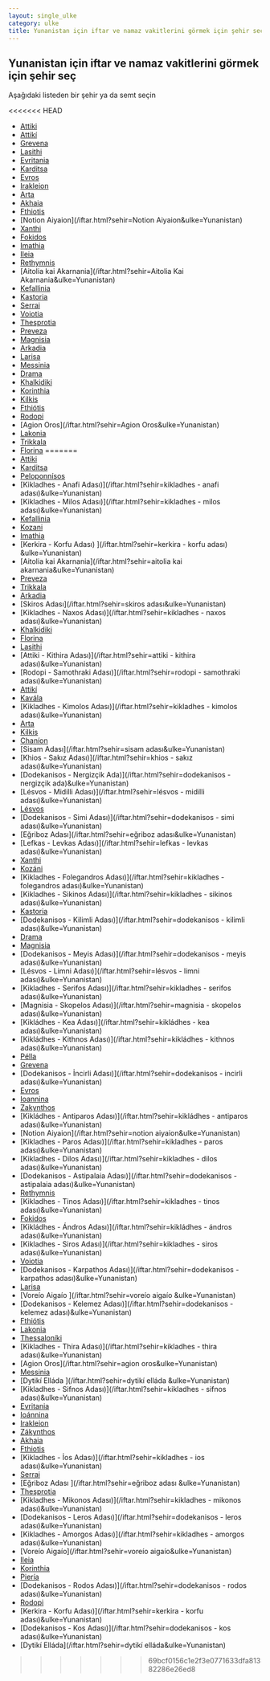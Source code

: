 ```yaml
---
layout: single_ulke
category: ulke
title: Yunanistan için iftar ve namaz vakitlerini görmek için şehir seç
---
```



## Yunanistan için iftar ve namaz vakitlerini görmek için şehir seç

Aşağıdaki listeden bir şehir ya da semt seçin


<<<<<<< HEAD
* [Attiki](/iftar.html?sehir=Attiki&ulke=Yunanistan)
* [Attikí](/iftar.html?sehir=Attikí&ulke=Yunanistan)
* [Grevena](/iftar.html?sehir=Grevena&ulke=Yunanistan)
* [Lasithi](/iftar.html?sehir=Lasithi&ulke=Yunanistan)
* [Evritania](/iftar.html?sehir=Evritania&ulke=Yunanistan)
* [Karditsa](/iftar.html?sehir=Karditsa&ulke=Yunanistan)
* [Evros](/iftar.html?sehir=Evros&ulke=Yunanistan)
* [Irakleion](/iftar.html?sehir=Irakleion&ulke=Yunanistan)
* [Arta](/iftar.html?sehir=Arta&ulke=Yunanistan)
* [Akhaia](/iftar.html?sehir=Akhaia&ulke=Yunanistan)
* [Fthiotis](/iftar.html?sehir=Fthiotis&ulke=Yunanistan)
* [Notion Aiyaion](/iftar.html?sehir=Notion Aiyaion&ulke=Yunanistan)
* [Xanthi](/iftar.html?sehir=Xanthi&ulke=Yunanistan)
* [Fokidos](/iftar.html?sehir=Fokidos&ulke=Yunanistan)
* [Imathia](/iftar.html?sehir=Imathia&ulke=Yunanistan)
* [Ileia](/iftar.html?sehir=Ileia&ulke=Yunanistan)
* [Rethymnis](/iftar.html?sehir=Rethymnis&ulke=Yunanistan)
* [Aitolia kai Akarnania](/iftar.html?sehir=Aitolia Kai Akarnania&ulke=Yunanistan)
* [Kefallinia](/iftar.html?sehir=Kefallinia&ulke=Yunanistan)
* [Kastoria](/iftar.html?sehir=Kastoria&ulke=Yunanistan)
* [Serrai](/iftar.html?sehir=Serrai&ulke=Yunanistan)
* [Voiotia](/iftar.html?sehir=Voiotia&ulke=Yunanistan)
* [Thesprotia](/iftar.html?sehir=Thesprotia&ulke=Yunanistan)
* [Preveza](/iftar.html?sehir=Preveza&ulke=Yunanistan)
* [Magnisia](/iftar.html?sehir=Magnisia&ulke=Yunanistan)
* [Arkadia](/iftar.html?sehir=Arkadia&ulke=Yunanistan)
* [Larisa](/iftar.html?sehir=Larisa&ulke=Yunanistan)
* [Messinia](/iftar.html?sehir=Messinia&ulke=Yunanistan)
* [Drama](/iftar.html?sehir=Drama&ulke=Yunanistan)
* [Khalkidiki](/iftar.html?sehir=Khalkidiki&ulke=Yunanistan)
* [Korinthia](/iftar.html?sehir=Korinthia&ulke=Yunanistan)
* [Kilkis](/iftar.html?sehir=Kilkis&ulke=Yunanistan)
* [Fthiótis](/iftar.html?sehir=Fthiótis&ulke=Yunanistan)
* [Rodopi](/iftar.html?sehir=Rodopi&ulke=Yunanistan)
* [Agion Oros](/iftar.html?sehir=Agion Oros&ulke=Yunanistan)
* [Lakonia](/iftar.html?sehir=Lakonia&ulke=Yunanistan)
* [Trikkala](/iftar.html?sehir=Trikkala&ulke=Yunanistan)
* [Florina](/iftar.html?sehir=Florina&ulke=Yunanistan)
=======
* [Attiki](/iftar.html?sehir=attiki&ulke=Yunanistan)
* [Karditsa](/iftar.html?sehir=karditsa&ulke=Yunanistan)
* [Peloponnísos](/iftar.html?sehir=peloponnísos&ulke=Yunanistan)
* [Kikladhes - Anafi Adası)](/iftar.html?sehir=kikladhes - anafi adası)&ulke=Yunanistan)
* [Kikladhes - Milos Adası)](/iftar.html?sehir=kikladhes - milos adası)&ulke=Yunanistan)
* [Kefallinia](/iftar.html?sehir=kefallinia&ulke=Yunanistan)
* [Kozani](/iftar.html?sehir=kozani&ulke=Yunanistan)
* [Imathia](/iftar.html?sehir=imathia&ulke=Yunanistan)
* [Kerkira - Korfu Adası) ](/iftar.html?sehir=kerkira - korfu adası) &ulke=Yunanistan)
* [Aitolia kai Akarnania](/iftar.html?sehir=aitolia kai akarnania&ulke=Yunanistan)
* [Preveza](/iftar.html?sehir=preveza&ulke=Yunanistan)
* [Trikkala](/iftar.html?sehir=trikkala&ulke=Yunanistan)
* [Arkadia](/iftar.html?sehir=arkadia&ulke=Yunanistan)
* [Skiros Adası](/iftar.html?sehir=skiros adası&ulke=Yunanistan)
* [Kikladhes - Naxos Adası)](/iftar.html?sehir=kikladhes - naxos adası)&ulke=Yunanistan)
* [Khalkidiki](/iftar.html?sehir=khalkidiki&ulke=Yunanistan)
* [Florina](/iftar.html?sehir=florina&ulke=Yunanistan)
* [Lasithi](/iftar.html?sehir=lasithi&ulke=Yunanistan)
* [Attiki - Kithira Adası)](/iftar.html?sehir=attiki - kithira adası)&ulke=Yunanistan)
* [Rodopi - Samothraki Adası)](/iftar.html?sehir=rodopi - samothraki adası)&ulke=Yunanistan)
* [Attikí](/iftar.html?sehir=attikí&ulke=Yunanistan)
* [Kavála](/iftar.html?sehir=kavála&ulke=Yunanistan)
* [Kikladhes - Kimolos Adası)](/iftar.html?sehir=kikladhes - kimolos adası)&ulke=Yunanistan)
* [Arta](/iftar.html?sehir=arta&ulke=Yunanistan)
* [Kilkis](/iftar.html?sehir=kilkis&ulke=Yunanistan)
* [Chaníon](/iftar.html?sehir=chaníon&ulke=Yunanistan)
* [Sisam Adası](/iftar.html?sehir=sisam adası&ulke=Yunanistan)
* [Khios - Sakız Adası)](/iftar.html?sehir=khios - sakız adası)&ulke=Yunanistan)
* [Dodekanisos - Nergizçik Ada)](/iftar.html?sehir=dodekanisos - nergizçik ada)&ulke=Yunanistan)
* [Lésvos - Midilli Adası)](/iftar.html?sehir=lésvos - midilli adası)&ulke=Yunanistan)
* [Lésvos](/iftar.html?sehir=lésvos&ulke=Yunanistan)
* [Dodekanisos - Simi Adası)](/iftar.html?sehir=dodekanisos - simi adası)&ulke=Yunanistan)
* [Eğriboz Adası](/iftar.html?sehir=eğriboz adası&ulke=Yunanistan)
* [Lefkas - Levkas Adası)](/iftar.html?sehir=lefkas - levkas adası)&ulke=Yunanistan)
* [Xanthi](/iftar.html?sehir=xanthi&ulke=Yunanistan)
* [Kozáni](/iftar.html?sehir=kozáni&ulke=Yunanistan)
* [Kikladhes - Folegandros Adası)](/iftar.html?sehir=kikladhes - folegandros adası)&ulke=Yunanistan)
* [Kikladhes - Sikinos Adası)](/iftar.html?sehir=kikladhes - sikinos adası)&ulke=Yunanistan)
* [Kastoria](/iftar.html?sehir=kastoria&ulke=Yunanistan)
* [Dodekanisos - Kilimli Adası)](/iftar.html?sehir=dodekanisos - kilimli adası)&ulke=Yunanistan)
* [Drama](/iftar.html?sehir=drama&ulke=Yunanistan)
* [Magnisia](/iftar.html?sehir=magnisia&ulke=Yunanistan)
* [Dodekanisos - Meyis Adası)](/iftar.html?sehir=dodekanisos - meyis adası)&ulke=Yunanistan)
* [Lésvos - Limni Adası)](/iftar.html?sehir=lésvos - limni adası)&ulke=Yunanistan)
* [Kikladhes - Serifos Adası)](/iftar.html?sehir=kikladhes - serifos adası)&ulke=Yunanistan)
* [Magnisia - Skopelos Adası)](/iftar.html?sehir=magnisia - skopelos adası)&ulke=Yunanistan)
* [Kikládhes - Kea Adası)](/iftar.html?sehir=kikládhes - kea adası)&ulke=Yunanistan)
* [Kikládhes - Kithnos Adası)](/iftar.html?sehir=kikládhes - kithnos adası)&ulke=Yunanistan)
* [Pélla](/iftar.html?sehir=pélla&ulke=Yunanistan)
* [Grevena](/iftar.html?sehir=grevena&ulke=Yunanistan)
* [Dodekanisos - İncirli Adası)](/iftar.html?sehir=dodekanisos - incirli adası)&ulke=Yunanistan)
* [Evros](/iftar.html?sehir=evros&ulke=Yunanistan)
* [Ioannina](/iftar.html?sehir=ioannina&ulke=Yunanistan)
* [Zakynthos](/iftar.html?sehir=zakynthos&ulke=Yunanistan)
* [Kikládhes - Antiparos Adası)](/iftar.html?sehir=kikládhes - antiparos adası)&ulke=Yunanistan)
* [Notion Aiyaion](/iftar.html?sehir=notion aiyaion&ulke=Yunanistan)
* [Kikladhes - Paros Adası)](/iftar.html?sehir=kikladhes - paros adası)&ulke=Yunanistan)
* [Kikladhes - Dilos Adası)](/iftar.html?sehir=kikladhes - dilos adası)&ulke=Yunanistan)
* [Dodekanisos - Astipalaia Adası)](/iftar.html?sehir=dodekanisos - astipalaia adası)&ulke=Yunanistan)
* [Rethymnis](/iftar.html?sehir=rethymnis&ulke=Yunanistan)
* [Kikladhes - Tinos Adası)](/iftar.html?sehir=kikladhes - tinos adası)&ulke=Yunanistan)
* [Fokidos](/iftar.html?sehir=fokidos&ulke=Yunanistan)
* [Kikládhes - Ándros Adası)](/iftar.html?sehir=kikládhes - ándros adası)&ulke=Yunanistan)
* [Kikladhes - Siros Adası)](/iftar.html?sehir=kikladhes - siros adası)&ulke=Yunanistan)
* [Voiotia](/iftar.html?sehir=voiotia&ulke=Yunanistan)
* [Dodekanisos - Karpathos Adası)](/iftar.html?sehir=dodekanisos - karpathos adası)&ulke=Yunanistan)
* [Larisa](/iftar.html?sehir=larisa&ulke=Yunanistan)
* [Voreío Aigaío ](/iftar.html?sehir=voreío aigaío &ulke=Yunanistan)
* [Dodekanisos - Kelemez Adası)](/iftar.html?sehir=dodekanisos - kelemez adası)&ulke=Yunanistan)
* [Fthiótis](/iftar.html?sehir=fthiótis&ulke=Yunanistan)
* [Lakonia](/iftar.html?sehir=lakonia&ulke=Yunanistan)
* [Thessaloníki](/iftar.html?sehir=thessaloníki&ulke=Yunanistan)
* [Kikladhes - Thira Adası)](/iftar.html?sehir=kikladhes - thira adası)&ulke=Yunanistan)
* [Agion Oros](/iftar.html?sehir=agion oros&ulke=Yunanistan)
* [Messinia](/iftar.html?sehir=messinia&ulke=Yunanistan)
* [Dytikí Elláda ](/iftar.html?sehir=dytikí elláda &ulke=Yunanistan)
* [Kikladhes - Sifnos Adası)](/iftar.html?sehir=kikladhes - sifnos adası)&ulke=Yunanistan)
* [Evritania](/iftar.html?sehir=evritania&ulke=Yunanistan)
* [Ioánnina](/iftar.html?sehir=ioánnina&ulke=Yunanistan)
* [Irakleion](/iftar.html?sehir=irakleion&ulke=Yunanistan)
* [Zákynthos](/iftar.html?sehir=zákynthos&ulke=Yunanistan)
* [Akhaia](/iftar.html?sehir=akhaia&ulke=Yunanistan)
* [Fthiotis](/iftar.html?sehir=fthiotis&ulke=Yunanistan)
* [Kikladhes - İos Adası)](/iftar.html?sehir=kikladhes - ios adası)&ulke=Yunanistan)
* [Serrai](/iftar.html?sehir=serrai&ulke=Yunanistan)
* [Eğriboz Adası ](/iftar.html?sehir=eğriboz adası &ulke=Yunanistan)
* [Thesprotia](/iftar.html?sehir=thesprotia&ulke=Yunanistan)
* [Kikladhes - Mikonos Adası)](/iftar.html?sehir=kikladhes - mikonos adası)&ulke=Yunanistan)
* [Dodekanisos - Leros Adası)](/iftar.html?sehir=dodekanisos - leros adası)&ulke=Yunanistan)
* [Kikladhes - Amorgos Adası)](/iftar.html?sehir=kikladhes - amorgos adası)&ulke=Yunanistan)
* [Voreío Aigaío](/iftar.html?sehir=voreío aigaío&ulke=Yunanistan)
* [Ileia](/iftar.html?sehir=ileia&ulke=Yunanistan)
* [Korinthia](/iftar.html?sehir=korinthia&ulke=Yunanistan)
* [Piería](/iftar.html?sehir=piería&ulke=Yunanistan)
* [Dodekanisos - Rodos Adası)](/iftar.html?sehir=dodekanisos - rodos adası)&ulke=Yunanistan)
* [Rodopi](/iftar.html?sehir=rodopi&ulke=Yunanistan)
* [Kerkira - Korfu Adası)](/iftar.html?sehir=kerkira - korfu adası)&ulke=Yunanistan)
* [Dodekanisos - Kos Adası)](/iftar.html?sehir=dodekanisos - kos adası)&ulke=Yunanistan)
* [Dytikí Elláda](/iftar.html?sehir=dytikí elláda&ulke=Yunanistan)
>>>>>>> 69bcf0156c1e2f3e0771633dfa81382286e26ed8
